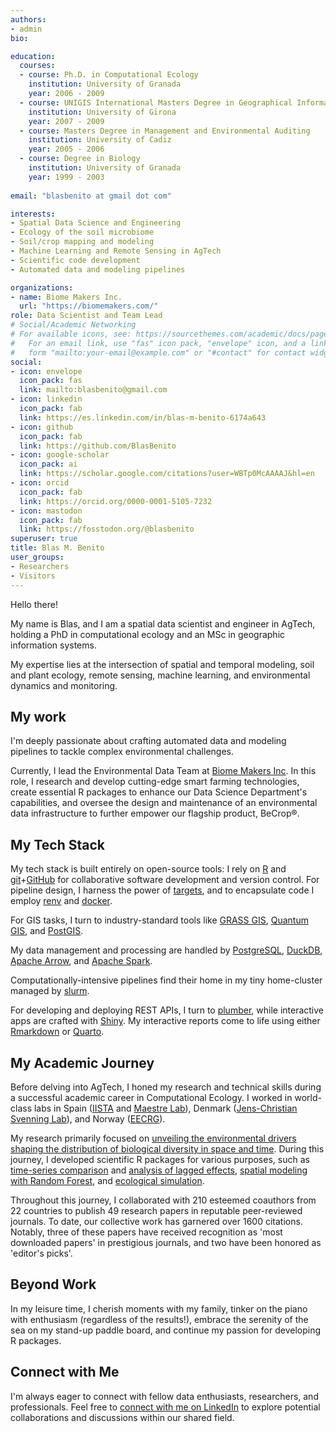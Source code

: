 ```yaml
---
authors:
- admin
bio: 

education:
  courses:
  - course: Ph.D. in Computational Ecology
    institution: University of Granada
    year: 2006 - 2009
  - course: UNIGIS International Masters Degree in Geographical Information Sys-tems
    institution: University of Girona
    year: 2007 - 2009
  - course: Masters Degree in Management and Environmental Auditing
    institution: University of Cadiz
    year: 2005 - 2006
  - course: Degree in Biology
    institution: University of Granada
    year: 1999 - 2003
    
email: "blasbenito at gmail dot com"

interests:
- Spatial Data Science and Engineering
- Ecology of the soil microbiome
- Soil/crop mapping and modeling
- Machine Learning and Remote Sensing in AgTech
- Scientific code development
- Automated data and modeling pipelines

organizations:
- name: Biome Makers Inc.
  url: "https://biomemakers.com/"
role: Data Scientist and Team Lead
# Social/Academic Networking
# For available icons, see: https://sourcethemes.com/academic/docs/page-builder/#icons
#   For an email link, use "fas" icon pack, "envelope" icon, and a link in the
#   form "mailto:your-email@example.com" or "#contact" for contact widget.
social:
- icon: envelope
  icon_pack: fas
  link: mailto:blasbenito@gmail.com
- icon: linkedin
  icon_pack: fab
  link: https://es.linkedin.com/in/blas-m-benito-6174a643
- icon: github
  icon_pack: fab
  link: https://github.com/BlasBenito
- icon: google-scholar
  icon_pack: ai
  link: https://scholar.google.com/citations?user=WBTp0McAAAAJ&hl=en
- icon: orcid
  icon_pack: fab
  link: https://orcid.org/0000-0001-5105-7232
- icon: mastodon
  icon_pack: fab
  link: https://fosstodon.org/@blasbenito
superuser: true
title: Blas M. Benito
user_groups:
- Researchers
- Visitors
---
```


Hello there! 

My name is Blas, and I am a spatial data scientist and engineer in AgTech, holding a PhD in computational ecology and an MSc in geographic information systems. 

My expertise lies at the intersection of spatial and temporal modeling, soil and plant ecology, remote sensing, machine learning, and environmental dynamics and monitoring.

## My work

I'm deeply passionate about crafting automated data and modeling pipelines to tackle complex environmental challenges.

Currently, I lead the Environmental Data Team at [Biome Makers Inc](www.biomemakers.com). In this role, I research and develop cutting-edge smart farming technologies, create essential R packages to enhance our Data Science Department's capabilities, and oversee the design and maintenance of an environmental data infrastructure to further empower our flagship product, BeCrop®.

## My Tech Stack

My tech stack is built entirely on open-source tools: I rely on [R](https://cran.r-project.org/) and [git](https://git-scm.com/)+[GitHub](https://github.com/) for collaborative software development and version control. For pipeline design, I harness the power of [targets](https://docs.ropensci.org/targets/), and to encapsulate code I employ [renv](https://rstudio.github.io/renv/) and [docker](https://www.docker.com/).

For GIS tasks, I turn to industry-standard tools like [GRASS GIS](https://grass.osgeo.org/), [Quantum GIS](https://www.qgis.org/en/site/), and [PostGIS](https://postgis.net/).

My data management and processing are handled by [PostgreSQL](https://www.postgresql.org/), [DuckDB](https://duckdb.org/), [Apache Arrow](https://arrow.apache.org/), and [Apache Spark](https://spark.apache.org/).

Computationally-intensive pipelines find their home in my tiny home-cluster managed by [slurm](https://slurm.schedmd.com/documentation.html).

For developing and deploying REST APIs, I turn to [plumber](https://www.rplumber.io/), while interactive apps are crafted with [Shiny](https://shiny.posit.co/). My interactive reports come to life using either [Rmarkdown](https://rmarkdown.rstudio.com/) or [Quarto](https://quarto.org/docs/computations/r.html).

## My Academic Journey

Before delving into AgTech, I honed my research and technical skills during a successful academic career in Computational Ecology. I worked in world-class labs in Spain ([IISTA](http://www.iista.es/en/) and [Maestre Lab](https://maestrelab.com/en/)), Denmark ([Jens-Christian Svenning Lab](https://pure.au.dk/portal/en/svenning@biology.au.dk)), and Norway ([EECRG](https://www.uib.no/en/rg/EECRG)). 

My research  primarily focused on [unveiling the environmental drivers shaping the distribution of biological diversity in space and time](https://scholar.google.es/citations?user=WBTp0McAAAAJ&hl=en). During this journey, I developed scientific R packages for various purposes, such as [time-series comparison](https://CRAN.R-project.org/package=distantia) and [analysis of lagged effects](https://CRAN.R-project.org/package=memoria), [spatial modeling with Random Forest](https://CRAN.R-project.org/package=spatialRF), and [ecological simulation](https://CRAN.R-project.org/package=virtualPollen).

Throughout this journey, I collaborated with 210 esteemed coauthors from 22 countries to publish 49 research papers in reputable peer-reviewed journals. To date, our collective work has garnered over 1600 citations. Notably, three of these papers have received recognition as 'most downloaded papers' in prestigious journals, and two have been honored as 'editor's picks'.


## Beyond Work

In my leisure time, I cherish moments with my family, tinker on the piano with enthusiasm (regardless of the results!), embrace the serenity of the sea on my stand-up paddle board, and continue my passion for developing R packages.

## Connect with Me

I'm always eager to connect with fellow data enthusiasts, researchers, and professionals. Feel free to [connect with me on LinkedIn](https://www.linkedin.com/in/blas-m-benito-6174a643/) to explore potential collaborations and discussions within our shared field.



